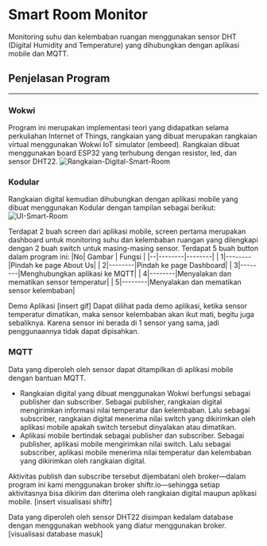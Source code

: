 # Smart Room Monitor
Monitoring suhu dan kelembaban ruangan menggunakan sensor DHT (Digital Humidity and Temperature) yang dihubungkan dengan aplikasi mobile dan MQTT. 

## Penjelasan Program
---
### Wokwi

Program ini merupakan implementasi teori yang didapatkan selama perkuliahan Internet of Things, rangkaian yang dibuat merupakan rangkaian virtual menggunakan Wokwi IoT simulator (embeed). Rangkaian dibuat menggunakan board ESP32 yang terhubung dengan resistor, led, dan sensor DHT22. 
![Rangkaian-Digital-Smart-Room](https://github.com/AlyaniNS/Smart-Room/assets/74224380/1ac1d789-7bd5-4fae-9dc6-c8ac5daa85ff)


### Kodular
Rangkaian digital kemudian dihubungkan dengan aplikasi mobile yang dibuat menggunakan Kodular dengan tampilan sebagai berikut:
![UI-Smart-Room](https://github.com/AlyaniNS/Smart-Room/assets/74224380/0b64e819-fdfc-4eab-8004-983ed9e94356)

Terdapat 2 buah screen dari aplikasi mobile, screen pertama merupakan dashboard untuk monitoring suhu dan kelembaban ruangan yang dilengkapi dengan 2 buah switch untuk masing-masing sensor. Terdapat 5 buah button dalam program ini:
|No| Gambar | Fungsi | 
|--|--------|--------|
| 1|--------|Pindah ke page About Us|
| 2|--------|Pindah ke page Dashboard|
| 3|--------|Menghubungkan aplikasi ke MQTT|
| 4|--------|Menyalakan dan mematikan sensor temperatur|
| 5|--------|Menyalakan dan mematikan sensor kelembaban|

Demo Aplikasi 
[insert gif]
Dapat dilihat pada demo aplikasi, ketika sensor temperatur dimatikan, maka sensor kelembaban akan ikut mati, begitu juga sebaliknya. Karena sensor ini berada di 1 sensor yang sama, jadi penggunaannya tidak dapat dipisahkan.

### MQTT
Data yang diperoleh oleh sensor dapat ditampilkan di aplikasi mobile dengan bantuan MQTT. 
- Rangkaian digital yang dibuat menggunakan Wokwi berfungsi sebagai publisher dan subscriber. Sebagai publisher, rangkaian digital mengirimkan informasi nilai temperatur dan kelembaban. Lalu sebagai subscriber, rangkaian digital menerima nilai switch yang dikirimkan oleh aplikasi mobile apakah switch tersebut dinyalakan atau dimatikan.
- Aplikasi mobile bertindak sebagai publisher dan subscriber. Sebagai publisher, aplikasi mobile mengirimkan nilai switch. Lalu sebagai subscriber, aplikasi mobile menerima nilai temperatur dan kelembaban yang dikirimkan oleh rangkaian digital.

Aktivitas publish dan subscribe tersebut dijembatani oleh broker—dalam program ini kami menggunakan broker shiftr.io—sehingga setiap aktivitasnya bisa dikirim dan diterima oleh rangkaian digital maupun aplikasi mobile.
[insert visualisasi shiftr]

Data yang diperoleh oleh sensor DHT22 disimpan kedalam database dengan menggunakan webhook yang diatur menggunakan broker.
[visualisasi database masuk]
